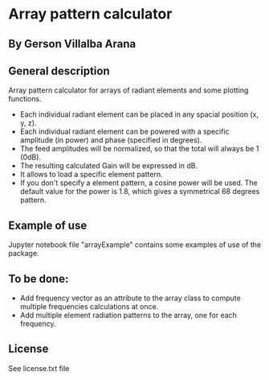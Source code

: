 # Array pattern calculator

## By Gerson Villalba Arana


## General description

Array pattern calculator for arrays of radiant elements and some plotting functions. 

* Each individual radiant element can be placed in any spacial position (x, y, z).
* Each individual radiant element can be powered with a specific amplitude (in power) and phase (specified in degrees).
* The feed amplitudes will be normalized, so that the total will always be 1 (0dB).
* The resulting calculated Gain will be expressed in dB.
* It allows to load a specific element pattern.
* If you don't specify a element pattern, a cosine power will be used. The default value for the power is 1.8, which gives a symmetrical 68 degrees pattern.


## Example of use

Jupyter notebook file "arrayExample" contains some examples of use of the package.


## To be done:

* Add frequency vector as an attribute to the array class to compute multiple frequencies calculations at once.
* Add multiple element radiation patterns to the array, one for each frequency.

## License

See license.txt file
